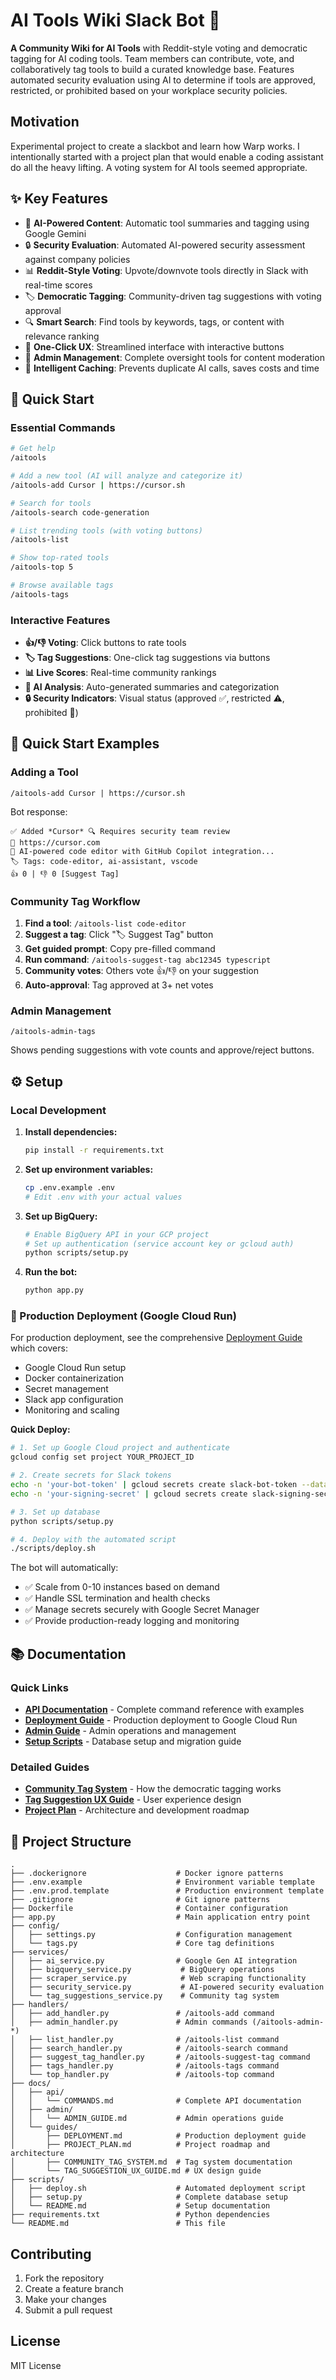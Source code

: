 # AI Tools Wiki Slack Bot 🤖

**A Community Wiki for AI Tools** with Reddit-style voting and democratic tagging for AI coding tools. Team members can contribute, vote, and collaboratively tag tools to build a curated knowledge base. Features automated security evaluation using AI to determine if tools are approved, restricted, or prohibited based on your workplace security policies.

## Motivation
Experimental project to create a slackbot and learn how Warp works. I intentionally started with a project plan that would enable a coding assistant do all the heavy lifting. A voting system for AI tools seemed appropriate. 

## ✨ Key Features

- 🤖 **AI-Powered Content**: Automatic tool summaries and tagging using Google Gemini
- 🔒 **Security Evaluation**: Automated AI-powered security assessment against company policies
- 📊 **Reddit-Style Voting**: Upvote/downvote tools directly in Slack with real-time scores  
- 🏷️ **Democratic Tagging**: Community-driven tag suggestions with voting approval
- 🔍 **Smart Search**: Find tools by keywords, tags, or content with relevance ranking
- 🚀 **One-Click UX**: Streamlined interface with interactive buttons
- 🔧 **Admin Management**: Complete oversight tools for content moderation
- 💾 **Intelligent Caching**: Prevents duplicate AI calls, saves costs and time

## 🚀 Quick Start

### Essential Commands
```bash
# Get help
/aitools

# Add a new tool (AI will analyze and categorize it)
/aitools-add Cursor | https://cursor.sh

# Search for tools
/aitools-search code-generation

# List trending tools (with voting buttons)
/aitools-list

# Show top-rated tools
/aitools-top 5

# Browse available tags
/aitools-tags
```

### Interactive Features
- **👍/👎 Voting**: Click buttons to rate tools
- **🏷️ Tag Suggestions**: One-click tag suggestions via buttons
- **📊 Live Scores**: Real-time community rankings
- **🤖 AI Analysis**: Auto-generated summaries and categorization
- **🔒 Security Indicators**: Visual status (approved ✅, restricted ⚠️, prohibited 🚫)

## 🚀 Quick Start Examples

### Adding a Tool
```
/aitools-add Cursor | https://cursor.sh
```
Bot response:
```
✅ Added *Cursor* 🔍 Requires security team review
🔗 https://cursor.com
📝 AI-powered code editor with GitHub Copilot integration...
🏷️ Tags: code-editor, ai-assistant, vscode
👍 0 | 👎 0 [Suggest Tag]
```

### Community Tag Workflow
1. **Find a tool**: `/aitools-list code-editor`
2. **Suggest a tag**: Click "🏷️ Suggest Tag" button
3. **Get guided prompt**: Copy pre-filled command
4. **Run command**: `/aitools-suggest-tag abc12345 typescript`
5. **Community votes**: Others vote 👍/👎 on your suggestion
6. **Auto-approval**: Tag approved at 3+ net votes

### Admin Management
```
/aitools-admin-tags
```
Shows pending suggestions with vote counts and approve/reject buttons.

## ⚙️ Setup

### Local Development

1. **Install dependencies:**
   ```bash
   pip install -r requirements.txt
   ```

2. **Set up environment variables:**
   ```bash
   cp .env.example .env
   # Edit .env with your actual values
   ```

3. **Set up BigQuery:**
   ```bash
   # Enable BigQuery API in your GCP project
   # Set up authentication (service account key or gcloud auth)
   python scripts/setup.py
   ```

4. **Run the bot:**
   ```bash
   python app.py
   ```

### 🚀 Production Deployment (Google Cloud Run)

For production deployment, see the comprehensive [Deployment Guide](docs/guides/DEPLOYMENT.md) which covers:

- Google Cloud Run setup
- Docker containerization
- Secret management
- Slack app configuration
- Monitoring and scaling

**Quick Deploy:**
```bash
# 1. Set up Google Cloud project and authenticate
gcloud config set project YOUR_PROJECT_ID

# 2. Create secrets for Slack tokens
echo -n 'your-bot-token' | gcloud secrets create slack-bot-token --data-file=-
echo -n 'your-signing-secret' | gcloud secrets create slack-signing-secret --data-file=-

# 3. Set up database
python scripts/setup.py

# 4. Deploy with the automated script
./scripts/deploy.sh
```

The bot will automatically:
- ✅ Scale from 0-10 instances based on demand
- ✅ Handle SSL termination and health checks
- ✅ Manage secrets securely with Google Secret Manager
- ✅ Provide production-ready logging and monitoring

## 📚 Documentation

### Quick Links
- **[API Documentation](docs/api/COMMANDS.md)** - Complete command reference with examples
- **[Deployment Guide](docs/guides/DEPLOYMENT.md)** - Production deployment to Google Cloud Run
- **[Admin Guide](docs/admin/ADMIN_GUIDE.md)** - Admin operations and management
- **[Setup Scripts](scripts/README.md)** - Database setup and migration guide

### Detailed Guides
- **[Community Tag System](docs/guides/COMMUNITY_TAG_SYSTEM.md)** - How the democratic tagging works
- **[Tag Suggestion UX Guide](docs/guides/TAG_SUGGESTION_UX_GUIDE.md)** - User experience design
- **[Project Plan](docs/guides/PROJECT_PLAN.md)** - Architecture and development roadmap

## 📁 Project Structure

```
.
├── .dockerignore                    # Docker ignore patterns
├── .env.example                     # Environment variable template
├── .env.prod.template               # Production environment template
├── .gitignore                       # Git ignore patterns
├── Dockerfile                       # Container configuration
├── app.py                           # Main application entry point
├── config/
│   ├── settings.py                  # Configuration management
│   └── tags.py                      # Core tag definitions
├── services/
│   ├── ai_service.py                # Google Gen AI integration
│   ├── bigquery_service.py           # BigQuery operations
│   ├── scraper_service.py            # Web scraping functionality
│   ├── security_service.py           # AI-powered security evaluation
│   └── tag_suggestions_service.py    # Community tag system
├── handlers/
│   ├── add_handler.py               # /aitools-add command
│   ├── admin_handler.py             # Admin commands (/aitools-admin-*)
│   ├── list_handler.py              # /aitools-list command
│   ├── search_handler.py            # /aitools-search command
│   ├── suggest_tag_handler.py       # /aitools-suggest-tag command
│   ├── tags_handler.py              # /aitools-tags command
│   └── top_handler.py               # /aitools-top command
├── docs/
│   ├── api/
│   │   └── COMMANDS.md              # Complete API documentation
│   ├── admin/
│   │   └── ADMIN_GUIDE.md           # Admin operations guide
│   └── guides/
│       ├── DEPLOYMENT.md            # Production deployment guide
│       ├── PROJECT_PLAN.md          # Project roadmap and architecture
│       ├── COMMUNITY_TAG_SYSTEM.md  # Tag system documentation
│       └── TAG_SUGGESTION_UX_GUIDE.md # UX design guide
├── scripts/
│   ├── deploy.sh                    # Automated deployment script
│   ├── setup.py                     # Complete database setup
│   └── README.md                    # Setup documentation
├── requirements.txt                 # Python dependencies
└── README.md                        # This file
```

## Contributing

1. Fork the repository
2. Create a feature branch
3. Make your changes
4. Submit a pull request

## License

MIT License

